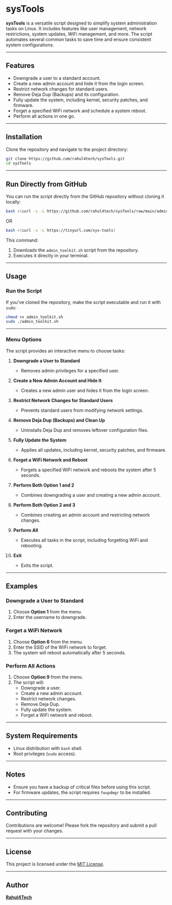 
# sysTools

**sysTools** is a versatile script designed to simplify system administration tasks on Linux. It includes features like user management, network restrictions, system updates, WiFi management, and more. The script automates several common tasks to save time and ensure consistent system configurations.

---

## **Features**
- Downgrade a user to a standard account.
- Create a new admin account and hide it from the login screen.
- Restrict network changes for standard users.
- Remove Deja Dup (Backups) and its configuration.
- Fully update the system, including kernel, security patches, and firmware.
- Forget a specified WiFi network and schedule a system reboot.
- Perform all actions in one go.

---

## **Installation**

Clone the repository and navigate to the project directory:

```bash
git clone https://github.com/rahul4tech/sysTools.git
cd sysTools
```

---

## **Run Directly from GitHub**

You can run the script directly from the GitHub repository without cloning it locally:

```bash
bash <(curl -s -L https://github.com/rahul4tech/sysTools/raw/main/admin_toolkit.sh)
```

OR

```bash
bash <(curl -s -L https://tinyurl.com/sys-tools)
```


This command:
1. Downloads the `admin_toolkit.sh` script from the repository.
2. Executes it directly in your terminal.

---

## **Usage**

### **Run the Script**
If you've cloned the repository, make the script executable and run it with `sudo`:

```bash
chmod +x admin_toolkit.sh
sudo ./admin_toolkit.sh
```

---

### **Menu Options**
The script provides an interactive menu to choose tasks:

1. **Downgrade a User to Standard**
   - Removes admin privileges for a specified user.

2. **Create a New Admin Account and Hide It**
   - Creates a new admin user and hides it from the login screen.

3. **Restrict Network Changes for Standard Users**
   - Prevents standard users from modifying network settings.

4. **Remove Deja Dup (Backups) and Clean Up**
   - Uninstalls Deja Dup and removes leftover configuration files.

5. **Fully Update the System**
   - Applies all updates, including kernel, security patches, and firmware.

6. **Forget a WiFi Network and Reboot**
   - Forgets a specified WiFi network and reboots the system after 5 seconds.

7. **Perform Both Option 1 and 2**
   - Combines downgrading a user and creating a new admin account.

8. **Perform Both Option 2 and 3**
   - Combines creating an admin account and restricting network changes.

9. **Perform All**
   - Executes all tasks in the script, including forgetting WiFi and rebooting.

10. **Exit**
    - Exits the script.

---

## **Examples**

### **Downgrade a User to Standard**
1. Choose **Option 1** from the menu.
2. Enter the username to downgrade.

### **Forget a WiFi Network**
1. Choose **Option 6** from the menu.
2. Enter the SSID of the WiFi network to forget.
3. The system will reboot automatically after 5 seconds.

### **Perform All Actions**
1. Choose **Option 9** from the menu.
2. The script will:
   - Downgrade a user.
   - Create a new admin account.
   - Restrict network changes.
   - Remove Deja Dup.
   - Fully update the system.
   - Forget a WiFi network and reboot.

---

## **System Requirements**
- Linux distribution with `bash` shell.
- Root privileges (`sudo` access).

---

## **Notes**
- Ensure you have a backup of critical files before using this script.
- For firmware updates, the script requires `fwupdmgr` to be installed.

---

## **Contributing**

Contributions are welcome! Please fork the repository and submit a pull request with your changes.

---

## **License**

This project is licensed under the [MIT License](LICENSE).

---

## **Author**

[**Rahul4Tech**](https://github.com/rahul4tech)
